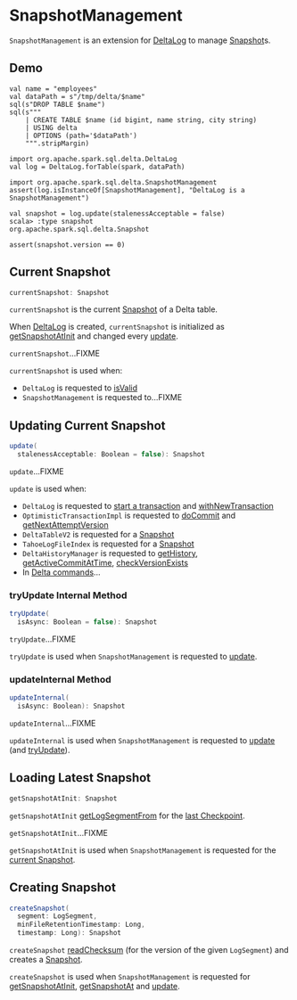 # SnapshotManagement

`SnapshotManagement` is an extension for [DeltaLog](DeltaLog.md) to manage [Snapshot](#currentSnapshot)s.

## Demo

```text
val name = "employees"
val dataPath = s"/tmp/delta/$name"
sql(s"DROP TABLE $name")
sql(s"""
    | CREATE TABLE $name (id bigint, name string, city string)
    | USING delta
    | OPTIONS (path='$dataPath')
    """.stripMargin)

import org.apache.spark.sql.delta.DeltaLog
val log = DeltaLog.forTable(spark, dataPath)

import org.apache.spark.sql.delta.SnapshotManagement
assert(log.isInstanceOf[SnapshotManagement], "DeltaLog is a SnapshotManagement")

val snapshot = log.update(stalenessAcceptable = false)
scala> :type snapshot
org.apache.spark.sql.delta.Snapshot

assert(snapshot.version == 0)
```

## <span id="currentSnapshot"> Current Snapshot

```scala
currentSnapshot: Snapshot
```

`currentSnapshot` is the current [Snapshot](Snapshot.md) of a Delta table.

When [DeltaLog](DeltaLog.md) is created, `currentSnapshot` is initialized as [getSnapshotAtInit](#getSnapshotAtInit) and changed every [update](#update).

`currentSnapshot`...FIXME

`currentSnapshot` is used when:

* `DeltaLog` is requested to [isValid](DeltaLog.md#isValid)
* `SnapshotManagement` is requested to...FIXME

## <span id="update"> Updating Current Snapshot

```scala
update(
  stalenessAcceptable: Boolean = false): Snapshot
```

`update`...FIXME

`update` is used when:

* `DeltaLog` is requested to [start a transaction](DeltaLog.md#startTransaction) and [withNewTransaction](DeltaLog.md#withNewTransaction)
* `OptimisticTransactionImpl` is requested to [doCommit](OptimisticTransactionImpl.md#doCommit) and [getNextAttemptVersion](OptimisticTransactionImpl.md#getNextAttemptVersion)
* `DeltaTableV2` is requested for a [Snapshot](DeltaTableV2.md#snapshot)
* `TahoeLogFileIndex` is requested for a [Snapshot](TahoeLogFileIndex.md#getSnapshot)
* `DeltaHistoryManager` is requested to [getHistory](DeltaHistoryManager.md#getHistory), [getActiveCommitAtTime](DeltaHistoryManager.md#getActiveCommitAtTime), [checkVersionExists](DeltaHistoryManager.md#checkVersionExists)
* In [Delta commands](commands/DeltaCommand.md)...

### <span id="tryUpdate"> tryUpdate Internal Method

```scala
tryUpdate(
  isAsync: Boolean = false): Snapshot
```

`tryUpdate`...FIXME

`tryUpdate` is used when `SnapshotManagement` is requested to [update](#update).

### <span id="updateInternal"> updateInternal Method

```scala
updateInternal(
  isAsync: Boolean): Snapshot
```

`updateInternal`...FIXME

`updateInternal` is used when `SnapshotManagement` is requested to [update](#update) (and [tryUpdate](#tryUpdate)).

## <span id="getSnapshotAtInit"> Loading Latest Snapshot

```scala
getSnapshotAtInit: Snapshot
```

`getSnapshotAtInit` [getLogSegmentFrom](#getLogSegmentFrom) for the [last Checkpoint](Checkpoints.md#lastCheckpoint).

`getSnapshotAtInit`...FIXME

`getSnapshotAtInit` is used when `SnapshotManagement` is requested for the [current Snapshot](#currentSnapshot).

## <span id="createSnapshot"> Creating Snapshot

```scala
createSnapshot(
  segment: LogSegment,
  minFileRetentionTimestamp: Long,
  timestamp: Long): Snapshot
```

`createSnapshot` [readChecksum](ReadChecksum.md#readChecksum) (for the version of the given `LogSegment`) and creates a [Snapshot](Snapshot.md).

`createSnapshot` is used when `SnapshotManagement` is requested for [getSnapshotAtInit](#getSnapshotAtInit), [getSnapshotAt](#getSnapshotAt) and [update](#update).
